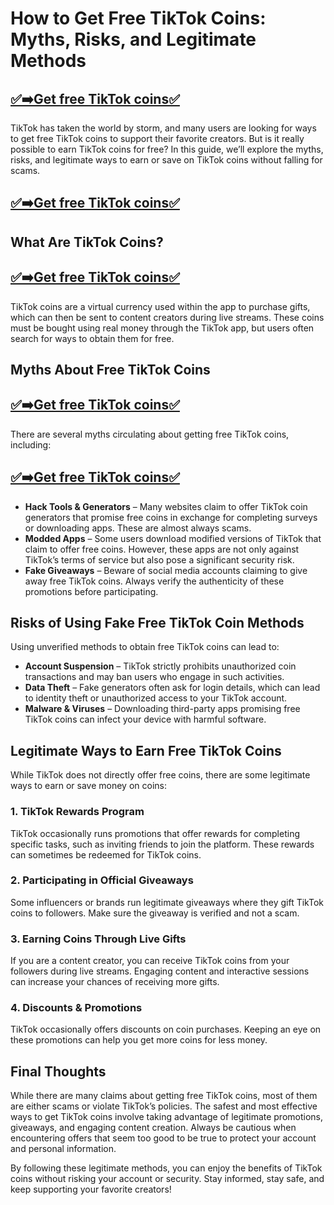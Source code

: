 # How to Get Free TikTok Coins: Myths, Risks, and Legitimate Methods

## [✅➡️Get free TikTok coins✅](https://sbsabuj.com/sb/tikk/)

TikTok has taken the world by storm, and many users are looking for ways to get free TikTok coins to support their favorite creators. But is it really possible to earn TikTok coins for free? In this guide, we’ll explore the myths, risks, and legitimate ways to earn or save on TikTok coins without falling for scams.

## [✅➡️Get free TikTok coins✅](https://sbsabuj.com/sb/tikk/)


## What Are TikTok Coins?

## [✅➡️Get free TikTok coins✅](https://sbsabuj.com/sb/tikk/)


TikTok coins are a virtual currency used within the app to purchase gifts, which can then be sent to content creators during live streams. These coins must be bought using real money through the TikTok app, but users often search for ways to obtain them for free.

## Myths About Free TikTok Coins

## [✅➡️Get free TikTok coins✅](https://sbsabuj.com/sb/tikk/)


There are several myths circulating about getting free TikTok coins, including:

## [✅➡️Get free TikTok coins✅](https://sbsabuj.com/sb/tikk/)


- **Hack Tools & Generators** – Many websites claim to offer TikTok coin generators that promise free coins in exchange for completing surveys or downloading apps. These are almost always scams.
- **Modded Apps** – Some users download modified versions of TikTok that claim to offer free coins. However, these apps are not only against TikTok’s terms of service but also pose a significant security risk.
- **Fake Giveaways** – Beware of social media accounts claiming to give away free TikTok coins. Always verify the authenticity of these promotions before participating.

## Risks of Using Fake Free TikTok Coin Methods

Using unverified methods to obtain free TikTok coins can lead to:
- **Account Suspension** – TikTok strictly prohibits unauthorized coin transactions and may ban users who engage in such activities.
- **Data Theft** – Fake generators often ask for login details, which can lead to identity theft or unauthorized access to your TikTok account.
- **Malware & Viruses** – Downloading third-party apps promising free TikTok coins can infect your device with harmful software.

## Legitimate Ways to Earn Free TikTok Coins

While TikTok does not directly offer free coins, there are some legitimate ways to earn or save money on coins:

### 1. **TikTok Rewards Program**
TikTok occasionally runs promotions that offer rewards for completing specific tasks, such as inviting friends to join the platform. These rewards can sometimes be redeemed for TikTok coins.

### 2. **Participating in Official Giveaways**
Some influencers or brands run legitimate giveaways where they gift TikTok coins to followers. Make sure the giveaway is verified and not a scam.

### 3. **Earning Coins Through Live Gifts**
If you are a content creator, you can receive TikTok coins from your followers during live streams. Engaging content and interactive sessions can increase your chances of receiving more gifts.

### 4. **Discounts & Promotions**
TikTok occasionally offers discounts on coin purchases. Keeping an eye on these promotions can help you get more coins for less money.

## Final Thoughts

While there are many claims about getting free TikTok coins, most of them are either scams or violate TikTok’s policies. The safest and most effective ways to get TikTok coins involve taking advantage of legitimate promotions, giveaways, and engaging content creation. Always be cautious when encountering offers that seem too good to be true to protect your account and personal information.

By following these legitimate methods, you can enjoy the benefits of TikTok coins without risking your account or security. Stay informed, stay safe, and keep supporting your favorite creators!

